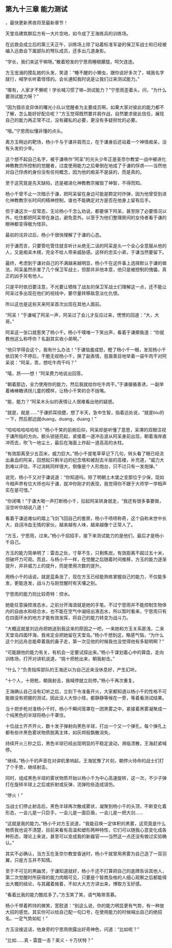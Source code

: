 ## 第九十三章 能力测试
，最快更新黑夜将至最新章节！

天堂岛建筑群后方有一大片空地，如今成了王海练兵的训练场。

在远救会成立后的第三天正午，训练场上除了站着标准军姿的保卫军战士和已经被编入远救会下属部队的弩队成员，还多出几道身影。

“学长，我们来这干嘛呀。”散着短发的宁思雨睡眼朦胧，呵欠连连。

方玉宠溺的摸乱她的头发，笑道：“睡不醒的小懒虫，跟你说好多次了，喊我名字就行，喊学长听着怪怪的。会长通知我时说是让我们过来测试能力。”

“哪有，人家才不懒呢！学长喊习惯了嘛~测试能力？”宁思雨歪着头，问，“为什么要测试能力呀？”

“因为猎杀变异体的曙光小队以觉醒者为主要成员啊，如果大家对彼此的能力都不了解，怎么能好好配合呢？”方玉觉得既然要并肩作战，自然要求彼此信任，展现自己的能力再正常不过，没有藏私的必要，更没有多疑担忧的必要。

“哦。”宁思雨似懂非懂的点头。

离方玉稍远的靶场，杨小千与于谦并肩而立，在于谦身后还站着一个神情痴呆，没有头发的少年。

这个想不起自己名字，被于谦唤作“阿呆”的光头少年正是圣奈尔教堂一战中被进化神教教宗所控制的觉醒者，过度使用能力之后晕倒在地成了于谦的俘虏――当然他对自己俘虏的身份没有任何概念，因为他的痴呆不是装的，而是真的。

至于这究竟是先天缺陷，还是被进化神教教宗摧毁了神智，不得而知。

杨小千曾不止一次暗示于谦，把阿呆留在身边可能是颗定时炸弹，因为他曾受到进化神教教宗长时间的精神控制，谁也不能确定对方是否在他身上留有后手。

但于谦这次一反常态，无论杨小千怎么劝说，都要保下阿呆，甚至除了必要情况以外，吃住都把阿呆带在身边，避免意外。以至于为他们整理房间的女侍者看于谦的眼神都变得极为怪异。

最初的诧异过后，杨小千很快理解了于谦的心态。

对于谦而言，只要管吃管住就言听计从绝无二话的阿呆是头一个全心全意服从他的人，又是痴呆木楞，完全不给人带来威胁感。这样的忠实小弟，于谦当然要留下。

最终，考虑到于谦对自己的不满越来越明显，杨小千在这件事上选择默认于谦的做法，阿呆虽然杀害了几个保卫军战士，但那并非他本意，他只是被控制的傀儡，真正的凶手另有他人。

只是平时依旧要注意，不光要让牺牲了战友的保卫军战士们理解这一点，还不能让阿呆过多出现在他们的视线中，要尽量转移敌意淡化仇恨。

所以这也是这些天来阿呆首次出现在其他人面前。

“阿呆！”于谦喊了阿呆一声，阿呆过了会儿才反应过来，愣愣的回道：“大，大哥。”

阿呆这一张口就惹笑了杨小千。杨小千噗嗤一下笑出声，看着于谦揶揄道：“你就教他这么称呼你？名副其实收小弟啊。”

“他只学得会这个，我有什么办法！”于谦恼羞成怒，瞪了杨小千一眼，发现杨小千依旧笑个不停后，干脆无视杨小千，换了副表情，慈眉善目地举着一袋牛肉干对阿呆说：“阿呆，乖，想吃牛肉干吗？”

“嘻，昂――想！”阿呆费力地说出回答。

“朝着那边，全力使用你的能力，然后我就给你吃牛肉干。”于谦循循善诱，一副举着棒棒糖诱拐儿童的模样，让杨小千笑的合不拢嘴。

“能，能力？”阿呆木头似的表情让人很难看出他的疑惑。

“就是，就是……”于谦抓耳挠腮，想了半天，急中生智，指着远处说，“就是biu的一下，然后那边就duang，duang，duang！”

“哈哈哈哈哈哈哈！”杨小千笑的前俯后仰，阿呆却是听懂了意思，呆滞的双眼注视于谦所指的方向，额头锁链亮起，紧接着一道冲击波从阿呆身前出现，朝着海岸直冲而去，吹飞一地尘土，最后在海面上炸起一道高高的水柱。

“有效距离至少五百米，威力巨大。”杨小千提笔草草记下几句，转头看了眼已经流出鼻血的阿呆，回想起只剩半边的纪念塔和被刮去半层的高楼，补充道，“威力大到难以评估，不过消耗同样很大，倒像是个人形炮台，只不过只有一发炮弹。”

说完，杨小千又对于谦说道：“你知道吗，除了明朝土木堡之变那位于少保，现如今相声界有位大师也叫于谦，就冲你刚才的表现，我觉得你不跟于大师学一学相声实在是可惜。”

“你闭嘴！”于谦大喝一声打断杨小千，拉起阿呆转身就走，“我还有很多事要做，没空听你胡说八道！”

看着于谦逃难似的踏上飞剑飞回自己的套房，杨小千啧啧称奇，这个自称末世中长大，自诩冷血无情的家伙，越来越有人味，越来越像个正常人了。

“方玉，宁思雨，过来。”杨小千招招手，接下来测试能力的是他们，最后才是杨小千自己。

方玉的能力简单明了：雷击之处，寸草不生，只剩焦炭。有效距离不超过五十米，但破坏力可观。而且，与杨小千一样，在觉醒之后随着时间推移，方玉的能力逐渐提升，并非威力上的提升，而是使用次数的提升。

用杨小千的话说，就是蓝条涨了，现在方玉已经能熟练掌握自己的能力，不仅能多发，更能连发，战斗力与刚觉醒时有天壤之别。

宁思雨的能力则比较奇特：控水。

她能任意操控液态水，之前分开海浪就是她的手笔。不过宁思雨并不能控制生物体内的自由水和结合水，也不能在空气中凝结出液态水，所以暂时看来，宁思雨只有在四面环水的地方才能有效发挥，将自己的能力转变为战斗力。

“大概这就是刘远舟把她送到我这来的原因之一吧，一来她和方玉关系匪浅，二来天堂岛四面环海，我肯定会把她留在天堂岛。”杨小千想到这，略感气恼，“为什么这个刘远舟总能牵着我的鼻子走，第一次见他的时候我也没觉得他有多聪明啊？”

“可能跟他的能力有关，有机会一定要试探出来。”杨小千谋划着心中的算盘，走向训练场，打开对讲机说道，“挑十把枪出来，朝我射击。”

“什么？”负责指挥部队的王海还以为自己近来没休息好，产生幻听。

“十个人，十把枪，朝我射击，我喊停就立刻停。”杨小千再次重复。

王海确认自己没有幻听之后，立刻下令准备开火，大家都知道以杨小千的性格不可能做没有把握的测试，因此没人大惊小怪，都静静等候在一旁，等着看测试结果。

当十把步枪对准杨小千时，杨小千瞬间笼罩在一团黑雾之中，紧接着黑雾凝聚成一个纯黑色的半球将杨小千罩住。

十位战士齐齐开火，数十发子弹射向黑色半球，打出一个又一个弹孔，每个弹孔上都有些许黑色雾状物质脱离主体，如灰烬般飘散消失。

持续开火三秒之后，黑色半球已经出现明显的不稳定波动，濒临溃散，王海赶紧喊停。

“继续。”杨小千的声音在对讲机里响起，王海犹豫了片刻，朝停火待命的战士们打了个手势，继续射击。

同时，组成黑色半球的雾状物质开始以杨小千为中心高速旋转，这一次，不少子弹打在旋转半球上之后或折射或反弹，流弹险些造成误伤。

“停火！”

当战士们停止射击后，黑色半球再次散成雾状，凝聚到杨小千的头顶，不断变化着形态，一会儿是一只巨手，一会儿是一面巨盾，一会儿是一把大剑……

“这就是我的能力。”杨小千对方玉说道，“我能召唤一定体积的黑雾，这究竟是什么物质我也说不清楚，目前来看有高温和塑形两种特性，它们可以随我心意变化成各种形态，理论上来说，甚至可以变成我的新器官――当然这一点还没有做过实验确认。”

其实不必确认，当方玉在圣奈尔教堂昏迷时，杨小千就曾用黑雾为自己造了一双羽翼，只是方玉并不知情。

至于不可见的黑幽灵，于谦知道就好，杨小千还不打算把自己的底牌告诉其他人，第二次觉醒时所获得的能力肉眼可见，只要是个智商及格的人细心观察之后都能得出大概的结论，与其藏着掖着，不如大大方方讲出来，博取方玉好感。

“看着比我的能力酷炫多了。”方玉笑了笑，语气略带羡慕。

杨小千带着矜持的微笑，宽慰道：“别这么说，你的能力明显更有气势，有一种放大招的感觉。其实你可以给自己配一句口号，在使用能力的时候喊出自己的绝招名，一定气势如虹！”

方玉没接这话，他身旁的宁思雨倒露出好奇神色，问道：“比如呢？”

“比如……真・雷霆一击？奥义・十万伏特？”

